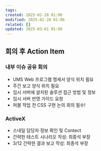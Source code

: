 ```yaml
---
tags: 
created: 2025-02-28 01:06
modified: 2025-02-28 01:06
related: []
updated: 2025-03-01 01:09
---
```

## 회의 후 Action Item

### 내부 이슈 공유 회의
- UMS Web 프로그램 명세서 양식 위치 필요
- 주간 보고 양식 위치 필요
- 임시 서버에 설치된 솔루션 접근 방법 및 정보
- 임시 서버 반영 가이드 요청
- 퍼블 작업 전 CSS 구현 논의 회의 필수!

### ActiveX
- 스네일 담당자 정보 확인 및 Contect
- 간략한 테스트 시나리오 작성: 최종석 부장
- 3/12 간략한 결과 보고 작성: 최종석 부장
